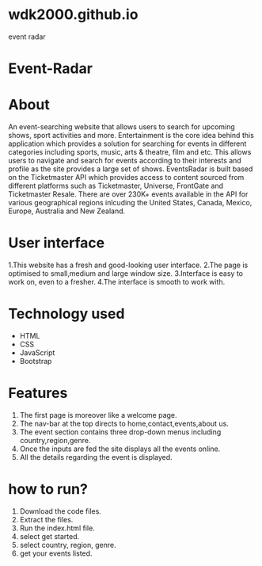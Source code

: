 # wdk2000.github.io
event radar
# Event-Radar
# About
An event-searching website that allows users to search for upcoming shows, sport activities and more. Entertainment is the core idea behind this application which provides a solution for searching for events in different categories including sports, music, arts & theatre, film and etc. This allows users to navigate and search for events according to their interests and profile as the site provides a large set of shows. EventsRadar is built based on the Ticketmaster API which provides access to content sourced from different platforms such as Ticketmaster, Universe, FrontGate and Ticketmaster Resale. There are over 230K+ events available in the API for various geographical regions inlcuding the United States, Canada, Mexico, Europe, Australia and New Zealand.
  
# User interface
1.This website has a fresh and good-looking user interface.
2.The page is optimised to small,medium and large window size.
3.Interface is easy to work on, even to a fresher.
4.The interface is smooth to work with.

# Technology used
* HTML
* CSS
* JavaScript
* Bootstrap

# Features
1. The first page is moreover like a welcome page.
2. The nav-bar at the top directs to home,contact,events,about us.
3. The event section contains three drop-down menus including country,region,genre.
4. Once the inputs are fed the site displays all the events online.
5. All the details regarding the event is displayed.

# how to run?
1. Download the code files.
2. Extract the files.
3. Run the index.html file.
4. select get started.
5. select country, region, genre.
6. get your events listed.

